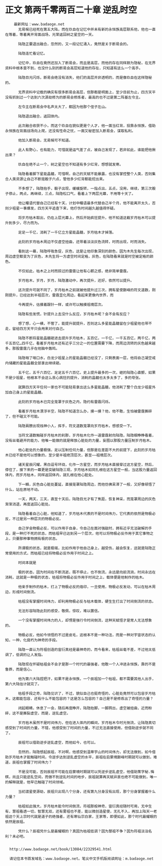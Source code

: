 # 正文 第两千零两百二十章 逆乱时空
        最新网址：www.badaoge.net
          无易候已经死在第五大陆，而在玖自在记忆中并未有新的永恒族高层联系他，他也一直在等着，等着离开背面战场，光荣返回树之星空的一天。
      
          陆隐正要退出融合，忽然的，又一段记忆涌入，竟然是关于断易会的。
      
          陆隐连忙看记忆。
      
          记忆中，玖自在竟然还加入了断易会，而且是高层，而他的存在同样颇为隐秘，在无界资料中根本查不到，也没什么别的断易会高层知道他的存在，只知道有这么一个高手。
      
          陆隐目光闪烁，断易会绝没有消失，他们的高层并非透明的，而是像玖自在这样隐秘的。
      
          无界资料中记载的确实有很多断易会高层，但那都是明面上，至少目前为止，四方天平没有抓到过一个达到六次源劫修为的断易会修炼者，最高的也不过是第二阵基左令主。
      
          左令主在断易会中名声太大了，都因为他那个侄子左山。
      
          陆隐退出融合，返回体内。
      
          此次融合收获不小，而这个玖自在貌似更是个人才，他一面当红背，投靠永恒族，借助永恒族在背面战场向上爬，还没有性命之忧，一面又秘密加入断易会，谋取私利。
      
          他加入断易会，无易候可不知道。
      
          此人有野心，也有能力，可惜就是运气差了点，被自己发现了，若非如此，谁能把他揪出来？
      
          玖自在绝不止一个，树之星空也不知道有多少红背，想想就发寒。
      
          陆隐看着脚下星能晶髓，可惜啊，自己的天赋不能暴露，也没有掌控整个人类，否则集合人类资源让自己不断摇骰子六点，管他多少红背都能挖出来。
      
          不多想了，陆隐抬手，骰子出现，缓缓旋转，一指点出，五点，没用，继续，第三次骰子停止，两点，再继续，三点，陆隐松口气，看着上下两层光幕，不用等十天了。
      
          他让瞳语代替自己已经有十天，计划中瞳语最多代替自己半个月，他不能离开太久，否则少祖星一事爆发，四方天平追查下来，他疗伤时间越久越值得怀疑。
      
          将岁月枯木取出，仍在上层光幕上，然后开始疯狂提升，他不知道这截岁月枯木可以提升到多少，尽力而为。
      
          足足一千亿，消耗了一千亿立方星能晶髓，岁月枯木才掉落。
      
          此刻的岁月枯木周边不仅虚空扭曲，还带着淡淡灰色流转，时而出现，时而消失。
      
          看到这一幕，陆隐呼吸急促，灰色，这是让他印象深刻的颜色，因为木先生每次出现，周边虚空都变为了灰色，木先生将一方虚空时间定格，灰色，在陆隐看来就是时空被定格的颜色。
      
          不仅如此，枯木之上时而掠过的雷霆让他有心颤之感，绝非简单雷霆。
      
          岁月枯木，岁月，岁月，陆隐激动中，再次提升，还好，依然可以提升。
      
          这次提升可就不同了，岁月枯木之前就被他提升过三次，拥有星使巅峰的符文道数，刚刚提升，已经达到半祖层次，雷霆显化周边，看起来更像内世界，而
      
          今再提升，估摸着跟针一样，或许可以触摸祖境层次。
      
          陆隐有些发慌，针提升上去没什么反应，岁月枯木呢？会不会有反应？
      
          想了想，心一横，不管了，能提升就提升，否则这么多星能晶髓留在少祖星他也带不走，留给四方天平只会用来对付自己。
      
          陆隐不断将星能晶髓砸进去提升岁月枯木，五百亿，一千亿，一千五百亿，两千亿，两千五百亿…四千亿，看着岁月枯木还有近乎三分之一的位置需要下降，而周边流转的灰色越来越多，那股雷霆几乎在他脑中轰鸣。
      
          陆隐咽了咽口水，白龙少祖星上的星能晶髓已经没了，只剩表面一层，他将自己凝空戒内储藏的星能晶髓全部拿出继续砸。
      
          五千亿，五千六百亿，足足五千六百亿，史上提升最多的一次，砸的陆隐心直颤，如果不是少祖星，他根本不会这么丧心病狂的提升，消耗的晶髓也太多太多了，多的夸张。
      
          就算四方天平任何一家也不可能轻易拿出这么多星能晶髓，他消耗了整个白龙少祖星外加自己身上的星能晶髓。
      
          此刻的岁月枯木已完全笼罩于灰色之内，隐约有雷霆闪烁。
      
          看着岁月枯木漂浮半空，陆隐不知道怎么办，摸一摸？他，他不敢，生怕被雷霆撕碎了，但不碰又不可能。
      
          陆隐肩膀出现烛神小人，挥手，符文道数笼罩向岁月枯木，想感受一下。
      
          当符文道数触碰岁月枯木的刹那，岁月枯木化作一道雷霆射向陆隐，陆隐眼睁睁看着，没有丝毫避开的能力，他唯一能做的就是释放心脏处的力量，妄图以那股力量压制岁月枯木。
      
          他心脏处的力量极强，足以压制任何力量，但那是在差距不大的前提下，此刻的岁月枯木已经不是他可以想象的，至少是半祖绝顶层次，甚至——祖境层次。
      
          诸天星辰闪耀，黑白逗号环绕，化作一方星空，而岁月枯木直接穿过这方星空，然后，停住了，接下来的一幕更是突破陆隐三观，岁月枯木如同扎根在这方星空一般，当这股力量返回体内，而岁月枯木，同样返回体内，就扎根在他心脏处。
      
          下一瞬，灰色自心脏处蔓延，直接笼罩陆隐周边，而他仿佛呆滞了一般，又好像顿悟了什么，站在原地不动。
      
          一天，两天，三天，直至十天后，陆隐目光才有了焦距，恢复神采，而笼罩周边的灰色渐渐消退，再度返回心脏处。
      
          陆隐看着自己心脏，他知道了，岁月枯木代表的不是时间伟力，它代表的依然是物极必反，不过是另一种层次的物极必反。
      
          自己学会物极必反，可以作用于自身，令自己在面对强敌时，拥有近乎无法破解的手段，是一种打不死的状态，而枯祖早已达到另一个层次，他可以将物极必反作用于其它事物之上，只要那种事物拥有极的状态。
      
          所谓极的状态，就是极端，比如作用于他自己身上，越受伤，越会恢复，这就是陆隐正常使用的方式，而枯祖已经将物极必反作用于时间之上。
      
          时间本就是
      
          极的状态，因为时间在不断流逝，既不停止，也不倒流，永远是向前流淌，时间永远在消耗，这就是一种极的状态，枯祖将物极必反作用于时间之上，载体便是他制作的枯木。
      
          他亲手制作的枯木，打上了物极必反的烙印，一旦使用，物极必反发动，可以在枯木周边，形成时间倒流。
      
          枯祖没有掌握时间伟力，却利用物极必反与枯木载体，硬生生打出了时间倒流的状态。
      
          无法形容陆隐此刻的感受，敬佩，惊叹，难以置信。
      
          一个没有掌握时间伟力的人，却愣是强行令时间倒流，这种天赋怪才是常人无法想象的。
      
          物极必反，他如今领悟的不过是皮毛，这根本不是一种功法，而是一种对宇宙状态的认知，一种，化腐朽为神奇的手段。
      
          陆隐一直认为符祖创造的宙衍真经是最神奇的，而今看来，枯祖丝毫不差，不过他太低调了，低调的让人发指。
      
          陆隐现在怀疑枯祖会不会才是那一个时代的最强者，他敢一个人冲进永恒族，靠的不是鲁莽，而是信心。
      
          他为第六大陆捏把汗，如果不是永恒族，一个辰祖加一个枯祖，都不需要其他人出手，第六大陆估计就完了。
      
          枯祖手段之奇，陆隐见识了，不过，貌似自己也挺奇怪的，心脏处竟然可以包容岁月枯木，这都能包容，还有什么不能包容的？这是怎么包容的？自己是不是修炼出了奇怪的力量？
      
          闭起眼睛，休息了一会，随后再度睁开，陆隐抬脚，一脚跨出，虚空被扭曲，近而粉碎，这不是撕裂虚空，而是，逆乱虚空。
      
          岁月枯木虽然不是时间伟力，但在进入体内的瞬间，岁月枯木令时光倒流，让陆隐真切感受到了时间的力量，不错，他感受到了时间的力量，不过无法直接使用，但借助逆步就不同了。
      
          辰祖可以借助逆步逆乱虚空，而他如今，也可以。
      
          忽然的，陆隐想起辰祖，不对啊，他感受到温蒂宇山的时间伟力，却无法做到，如今借助岁月枯木才能触碰时间，令逆步达到逆乱虚空的水平，辰祖在启蒙境巅峰时期就可以做到，难道，辰祖也掌握了时间伟力？
      
          不是没可能，否则辰祖不可能在启蒙境时期就可以凭逆步逆乱虚空，他借助策字秘.悔棋，尚且只能逆乱空间，而做不到逆乱时间的地步，辰祖就算再天赋异禀也绝不可能做到，唯一的解释就是，他早已触碰了时间领域。
      
          当初渡星使源劫，辰祖只出现八个分身，还有第九分身没有出现，那个分身掌握着什么力量？
      
          枯祖如此强大，岁月枯木能令时间倒流，符祖那般神奇，宙衍真经随时可用，无中生有，慧祖看透一切，智慧无双，还有雾祖也不差，能以微创造星使，无孔不入，再加上陆天一老祖这个天上宗时代就是道子的绝强者，还有寒仙宗白家，王家等，即便如此，那个时代最耀眼的依然是辰祖。
      
          凭什么？辰祖凭什么是最耀眼的？真因为枯祖低调？因为慧祖不争？因为符祖淡泊名利？未必吧。
      
      
      http://www.badaoge.net/book/13084/22329541.html
      
      请记住本书首发域名：www.badaoge.net。笔尖中文手机版阅读网址：m.badaoge.net